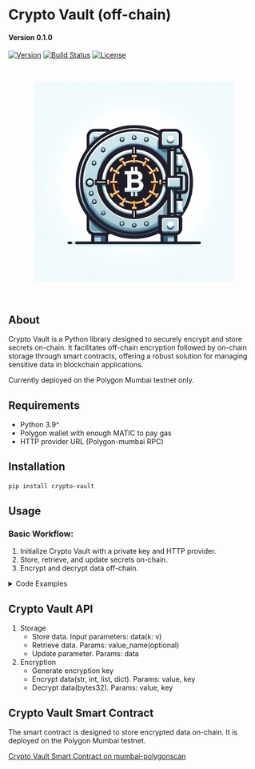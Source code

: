 # Crypto Vault (off-chain)
#### Version 0.1.0

[![Version](https://img.shields.io/badge/version-0.1.0-blue.svg)](https://github.com/yourusername/crypto-vault)
[![Build Status](https://img.shields.io/badge/build-passing-brightgreen.svg)]()
[![License](https://img.shields.io/badge/license-MIT-green.svg)](LICENSE)

<br/>
<p align="center">
<img src="./logo.webp" width="400" alt="password-store">
</p>
<br/>

## About

Crypto Vault is a Python library designed to securely encrypt and store secrets on-chain. It facilitates 
off-chain encryption followed by on-chain storage through smart contracts, offering a robust solution for managing 
sensitive data in blockchain applications.

Currently deployed on the Polygon Mumbai testnet only.

## Requirements
- Python 3.9^
- Polygon wallet with enough MATIC to pay gas
- HTTP provider URL (Polygon-mumbai RPC)

## Installation

```bash
pip install crypto-vault
```

## Usage

### Basic Workflow:

1. Initialize Crypto Vault with a private key and HTTP provider.
2. Store, retrieve, and update secrets on-chain.
3. Encrypt and decrypt data off-chain.

<details>
<summary>Code Examples</summary>

Generate secure encryption key with Encryption
```python
from crypto_vault import Encryption

# Generate encryption key
encryption_key = Encryption.generate_key()
```

Initialize Crypto Vault:
```python
from crypto_vault.crypto_vault import CryptoVault

crypto_vault = CryptoVault(
        app="myApp",
        env="prod",
        private_key="private_key",
        encryption_key=encryption_key,
        http_provider="http-provider-url-with-api-key",
)
```

Store, retrieve, and update secrets
```python
# Store
crypto_vault.store(data={"password": "secret", "foo": "bar"})

# Retrieve secrets
secrets = crypto_vault.retrieve()

# Retrieve single secret
password = crypto_vault.retrieve(value_name="password")

# Update single secret
crypto_vault.update(data={"foo": "Hello world!"})

# Update secrets -> To update all secrets use crypto_vault.store()
```

Encrypt and decrypt data
```python
# Encrypt
encrypted_data = crypto_vault.encrypt(data="secret")

# Decrypt
decrypted_data = crypto_vault.decrypt(data=encrypted_data)
```


   
</details>

## Crypto Vault API

1. Storage
   - Store data. Input parameters: data(k: v)
   - Retrieve data. Params: value_name(optional)
   - Update parameter. Params: data
2. Encryption
   - Generate encryption key
   - Encrypt data(str, int, list, dict). Params: value, key
   - Decrypt data(bytes32). Params: value, key

## Crypto Vault Smart Contract

The smart contract is designed to store encrypted data on-chain. It is deployed on the Polygon Mumbai testnet.

[Crypto Vault Smart Contract on mumbai-polygonscan](https://mumbai.polygonscan.com/address/0x276c89d95300b11b8aceae24a2dbc4bc3bab69f5#code)
